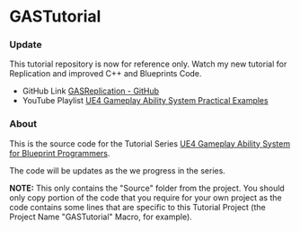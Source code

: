 # GASTutorial

### Update

This tutorial repository is now for reference only. Watch my new tutorial for Replication and improved C++ and Blueprints Code.

- GitHub Link [GASReplication - GitHub](https://github.com/archangel4031/GASReplication)
- YouTube Playlist [UE4 Gameplay Ability System Practical Examples](https://www.youtube.com/playlist?list=PLeEXbS_TaXrAbfoPYSNROqe1fDQfQHTfo)

### About

This is the source code for the Tutorial Series [UE4 Gameplay Ability System for Blueprint Programmers](https://www.youtube.com/playlist?list=PLeEXbS_TaXrDlqQv753CpKqDlpNXixFMg).

The code will be updates as the we progress in the series.

**NOTE:** This only contains the "Source" folder from the project. You should only copy portion of the code that you require for your own project as the code contains some lines that are specific to this Tutorial Project (the Project Name "GASTutorial" Macro, for example).

